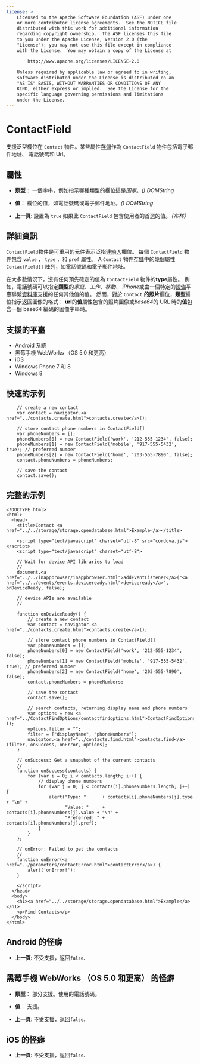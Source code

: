 ```yaml
---
license: >
    Licensed to the Apache Software Foundation (ASF) under one
    or more contributor license agreements.  See the NOTICE file
    distributed with this work for additional information
    regarding copyright ownership.  The ASF licenses this file
    to you under the Apache License, Version 2.0 (the
    "License"); you may not use this file except in compliance
    with the License.  You may obtain a copy of the License at

        http://www.apache.org/licenses/LICENSE-2.0

    Unless required by applicable law or agreed to in writing,
    software distributed under the License is distributed on an
    "AS IS" BASIS, WITHOUT WARRANTIES OR CONDITIONS OF ANY
    KIND, either express or implied.  See the License for the
    specific language governing permissions and limitations
    under the License.
---
```


# ContactField

支援泛型欄位在 `Contact` 物件。某些屬性<a href="../../storage/storage.html">存儲</a>作為 `ContactField` 物件包括電子郵件地址、 電話號碼和 Url。

## 屬性

*   **類型**： 一個字串，例如指示哪種類型的欄位這是*回家*。*() DOMString*

*   **值**： 欄位的值，如電話號碼或電子郵件地址。*() DOMString*

*   **上一頁**: 設置為 `true` 如果此 `ContactField` 包含使用者的首選的值。*（布林）*

## 詳細資訊

`ContactField`物件是可重用的元件表示泛指<a href="../contacts.html">連絡人</a>欄位。 每個 `ContactField` 物件包含 `value` ， `type` ，和 `pref` 屬性。 A `Contact` 物件<a href="../../storage/storage.html">存儲</a>中的幾個屬性 `ContactField[]` 陣列，如電話號碼和電子郵件地址。

在大多數情況下，沒有任何預先確定的值為 `ContactField` 物件的**type**屬性。 例如，電話號碼可以指定**類型**的*家庭*、*工作*、*移動*、 *iPhone*或由一個特定的<a href="../../device/device.html">設備</a>平臺聯繫<a href="../../storage/database/database.html">資料庫</a>支援的任何其他值的值。 然而，對於 `Contact` **的照片**欄位，**類型**欄位指示返回圖像的格式： **url**的**值**屬性包含的照片圖像或*base64*的 URL 時的**值**包含一個 base64 編碼的圖像字串時。 

## 支援的平臺

*   Android 系統
*   黑莓手機 WebWorks （OS 5.0 和更高）
*   iOS
*   Windows Phone 7 和 8
*   Windows 8

## 快速的示例

        // create a new contact
        var contact = navigator.<a href="../contacts.create.html">contacts.create</a>();
    
        // store contact phone numbers in ContactField[]
        var phoneNumbers = [];
        phoneNumbers[0] = new ContactField('work', '212-555-1234', false);
        phoneNumbers[1] = new ContactField('mobile', '917-555-5432', true); // preferred number
        phoneNumbers[2] = new ContactField('home', '203-555-7890', false);
        contact.phoneNumbers = phoneNumbers;
    
        // save the contact
        contact.save();
    

## 完整的示例

    <!DOCTYPE html>
    <html>
      <head>
        <title>Contact <a href="../../storage/storage.opendatabase.html">Example</a></title>
    
        <script type="text/javascript" charset="utf-8" src="cordova.js"></script>
        <script type="text/javascript" charset="utf-8">
    
        // Wait for device API libraries to load
        //
        document.<a href="../../inappbrowser/inappbrowser.html">addEventListener</a>("<a href="../../events/events.deviceready.html">deviceready</a>", onDeviceReady, false);
    
        // device APIs are available
        //
    
        function onDeviceReady() {
            // create a new contact
            var contact = navigator.<a href="../contacts.create.html">contacts.create</a>();
    
            // store contact phone numbers in ContactField[]
            var phoneNumbers = [];
            phoneNumbers[0] = new ContactField('work', '212-555-1234', false);
            phoneNumbers[1] = new ContactField('mobile', '917-555-5432', true); // preferred number
            phoneNumbers[2] = new ContactField('home', '203-555-7890', false);
            contact.phoneNumbers = phoneNumbers;
    
            // save the contact
            contact.save();
    
            // search contacts, returning display name and phone numbers
            var options = new <a href="../ContactFindOptions/contactfindoptions.html">ContactFindOptions</a>();
            options.filter = "";
            filter = ["displayName", "phoneNumbers"];
            navigator.<a href="../contacts.find.html">contacts.find</a>(filter, onSuccess, onError, options);
        }
    
        // onSuccess: Get a snapshot of the current contacts
        //
        function onSuccess(contacts) {
            for (var i = 0; i < contacts.length; i++) {
                // display phone numbers
                for (var j = 0; j < contacts[i].phoneNumbers.length; j++) {
                    alert("Type: "      + contacts[i].phoneNumbers[j].type  + "\n" +
                          "Value: "     + contacts[i].phoneNumbers[j].value + "\n" +
                          "Preferred: " + contacts[i].phoneNumbers[j].pref);
                }
            }
        };
    
        // onError: Failed to get the contacts
        //
        function onError(<a href="../parameters/contactError.html">contactError</a>) {
            alert('onError!');
        }
    
        </script>
      </head>
      <body>
        <h1><a href="../../storage/storage.opendatabase.html">Example</a></h1>
        <p>Find Contacts</p>
      </body>
    </html>
    

## Android 的怪癖

*   **上一頁**: 不受支援，返回`false`.

## 黑莓手機 WebWorks （OS 5.0 和更高） 的怪癖

*   **類型**： 部分支援。使用的電話號碼。

*   **值**： 支援。

*   **上一頁**: 不受支援，返回`false`.

## iOS 的怪癖

*   **上一頁**: 不受支援，返回`false`.